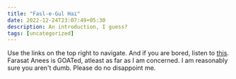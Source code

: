 ```yaml
---
title: "Fasl-e-Gul Hai"
date: 2022-12-24T23:07:49+05:30
description: An introduction, I guess?
tags: [uncategorized]
---
```


Use the links on the top right to navigate. And if you are bored, listen to [this](https://open.spotify.com/track/0tRovKsFwrsnjmYrRt4fnG?si=1ed87c273d2d4e0e). Farasat Anees is GOATed, atleast as far as I am concerned. I am reasonably sure you aren't dumb. Please do no disappoint me. 

